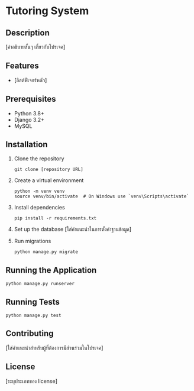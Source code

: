 # Tutoring System

## Description
[คำอธิบายสั้นๆ เกี่ยวกับโปรเจค]

## Features
- [ลิสต์ฟีเจอร์หลัก]

## Prerequisites
- Python 3.8+
- Django 3.2+
- MySQL

## Installation
1. Clone the repository
   ```
   git clone [repository URL]
   ```
2. Create a virtual environment
   ```
   python -m venv venv
   source venv/bin/activate  # On Windows use `venv\Scripts\activate`
   ```
3. Install dependencies
   ```
   pip install -r requirements.txt
   ```
4. Set up the database
   [ใส่คำแนะนำในการตั้งค่าฐานข้อมูล]

5. Run migrations
   ```
   python manage.py migrate
   ```

## Running the Application
```
python manage.py runserver
```

## Running Tests
```
python manage.py test
```

## Contributing
[ใส่คำแนะนำสำหรับผู้ที่ต้องการมีส่วนร่วมในโปรเจค]

## License
[ระบุประเภทของ license]
